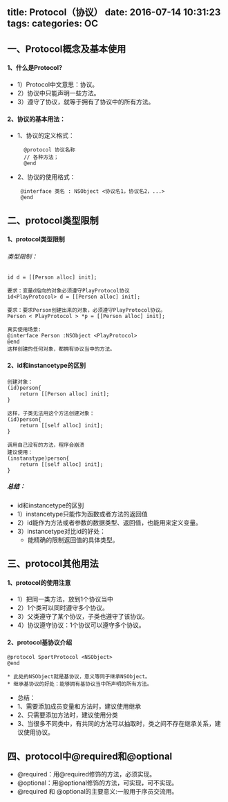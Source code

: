 title: Protocol（协议）
date: 2016-07-14 10:31:23
tags:
categories: OC
---

## 一、Protocol概念及基本使用
#### 1、什么是Protocol?
 * 1）Protocol中文意思：协议。
 * 2）协议中只能声明一些方法。
 * 3）遵守了协议，就等于拥有了协议中的所有方法。

#### 2、协议的基本用法：
 * 1、协议的定义格式：
	```objc
	  @protocol 协议名称
	  // 各种方法；
	  @end
	 ```
 * 2、协议的使用格式：
	```objc
	 @interface 类名 : NSObject <协议名1，协议名2，...>
	 @end
	 ```
	 
	 
## 二、protocol类型限制
#### 1、protocol类型限制

###### 类型限制：
```objc
id d = [[Person alloc] init];

要求：变量d指向的对象必须遵守PlayProtocol协议
id<PlayProtocol> d = [[Person alloc] init];

要求：要求Person创建出来的对象，必须遵守PlayProtocol协议。
Person < PlayProtocol > *p = [[Person alloc] init];

真实使用场景:
@interface Person :NSObject <PlayProtocol>
@end
这样创建的任何对象，都拥有协议当中的方法。

```

#### 2、id和instancetype的区别
```objc
创建对象：
(id)person{
    return [[Person alloc] init];
}

这样，子类无法用这个方法创建对象：
(id)person{
    return [[self alloc] init];
}

调用自己没有的方法，程序会崩溃
建议使用：
(instanstype)person{
    return [[self alloc] init];
}

```
##### 总结：
* id和instancetype的区别
 * 1）instancetype只能作为函数或者方法的返回值
 * 2）id能作为方法或者参数的数据类型、返回值，也能用来定义变量。
 * 3）instancetype对比id的好处：
    * 能精确的限制返回值的具体类型。

 
## 三、protocol其他用法
#### 1、protocol的使用注意
 * 1）把同一类方法，放到1个协议当中
 * 2）1个类可以同时遵守多个协议。
 * 3）父类遵守了某个协议，子类也遵守了该协议。
 * 4）协议遵守协议：1个协议可以遵守多个协议。

#### 2、protocol基协议介绍

 ```objc
@protocol SportProtocol <NSObject>
@end

 * 此处的NSObject就是基协议，意义等同于继承NSObject。
 * 继承基协议的好处：能够拥有基协议当中所声明的所有方法。
```
* 总结：
* 1、需要添加成员变量和方法时，建议使用继承
* 2、只需要添加方法时，建议使用分类
* 3、当很多不同类中，有共同的方法可以抽取时，类之间不存在继承关系，建议使用协议。

## 四、protocol中@required和@optional
* @required：用@required修饰的方法，必须实现。
* @optional：用@optional修饰的方法，可实现，可不实现。
* @required 和 @optional的主要意义:一般用于序员交流用。



